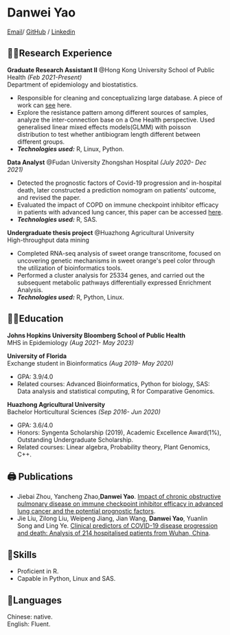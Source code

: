 # Danwei Yao

[Email](mailto:dyao11@jh.edu)/ [GitHub](https://github.com/hereagain-Y/) / [Linkedin](https://www.linkedin.com/in/danwei-yao-1450501a5/)

## 👩‍💻Research Experience    

**Graduate Research Assistant II**   @Hong Kong University School of Public Health _(Feb 2021-Present)_    
Department of epidemiology and biostatistics.    
* Responsible for cleaning and conceptualizing large database. A piece of work can [see](https://github.com/hereagain-Y/) here.    
* Explore the resistance pattern among different sources of samples, analyze the inter-connection base on a One Health perspective. Used generalised linear mixed effects models(GLMM) with poisson distribution to test whether antibiogram length different between different groups.   
* **_Technologies used:_** R, Linux, Python.     
   
**Data Analyst**          @Fudan University Zhongshan Hospital _(July 2020- Dec 2021)_    
* Detected the prognostic factors of Covid-19 progression and in-hospital death, later constructed a prediction nomogram on patients' outcome, and revised the paper.  
* Evaluated the impact of COPD on immune checkpoint inhibitor efficacy in patients with advanced lung cancer, this paper can be accessed [here](https://tlcr.amegroups.com/article/view/51988).  
* **_Technologies used:_** R, SAS.  

**Undergraduate thesis project**      @Huazhong Agricultural University              
High-throughput data mining   
* Completed RNA-seq analysis of sweet orange transcritome, focused on uncovering genetic mechanisms in sweet orange's peel color through the utilization of bioinformatics tools.    
* Performed a cluster analysis for 25334 genes, and carried out the subsequent metabolic pathways differentially expressed Enrichment Analysis.     
* **_Technologies used:_** R, Python, Linux.    

## 👩‍🎓Education 
**Johns Hopkins University Bloomberg School of Public Health**       
MHS in Epidemiology                _(Aug 2021- May 2023)_        

**University of Florida**   
Exchange student in Bioinformatics    _(Aug 2019- May 2020)_    
* GPA: 3.9/4.0       
* Related courses: Advanced Bioinformatics, Python for biology, SAS: Data analysis and statistical computing, R for Comparative Genomics.  

**Huazhong Agricultural University**     
Bachelor  Horticultural Sciences      _(Sep 2016- Jun 2020)_      
* GPA: 3.6/4.0   
* Honors: Syngenta Scholarship (2019), Academic Excellence Award(1%), Outstanding Undergraduate Scholarship.   
* Related courses: Linear algebra, Probability theory, Plant Genomics, C++.   


## 🖨 Publications    
*  Jiebai Zhou, Yancheng Zhao,**Danwei Yao**. [Impact of chronic obstructive pulmonary disease on immune checkpoint inhibitor efficacy in advanced lung cancer and the potential prognostic factors](https://tlcr.amegroups.com/article/view/51988).  
* Jie Liu, Zilong Liu, Weipeng Jiang, Jian Wang, **Danwei Yao**, Yuanlin Song and Ling Ye. [Clinical predictors of COVID-19 disease progression and death: Analysis of 214 hospitalised patients from Wuhan, China](https://onlinelibrary.wiley.com/doi/full/10.1111/crj.13296).  

## 🎠Skills   
* Proficient in R.
* Capable in Python, Linux and SAS.   

## 📒Languages   
Chinese: native.   
English: Fluent.


